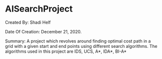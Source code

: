 # AISearchProject

Created By: Shadi Helf

Date Of Creation: December 21, 2020.

Summary: A project which revolves around finding optimal cost path in a grid with a given start and end points using different search algorithms. The algorithms used in
this project are IDS, UCS, A*, IDA*, BI-A*
